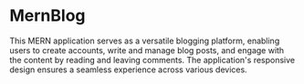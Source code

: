 # MernBlog
This MERN application serves as a versatile blogging platform, enabling users to create accounts, write and manage blog posts, and engage with the content by reading and leaving comments. The application's responsive design ensures a seamless experience across various devices.
